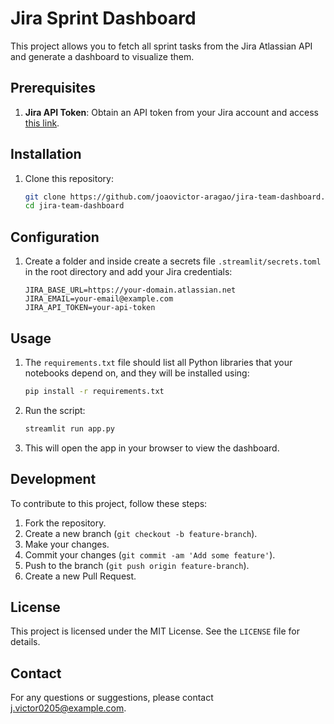 # Jira Sprint Dashboard

This project allows you to fetch all sprint tasks from the Jira Atlassian API and generate a dashboard to visualize them.

## Prerequisites

1. **Jira API Token**: Obtain an API token from your Jira account and access [this link](https://id.atlassian.com/manage-profile/security/api-tokens).

## Installation

1. Clone this repository:
    ```sh
    git clone https://github.com/joaovictor-aragao/jira-team-dashboard.git
    cd jira-team-dashboard
    ```

## Configuration

1. Create a folder and inside create a secrets file `.streamlit/secrets.toml` in the root directory and add your Jira credentials:
    ```plaintext
    JIRA_BASE_URL=https://your-domain.atlassian.net
    JIRA_EMAIL=your-email@example.com
    JIRA_API_TOKEN=your-api-token
    ```

## Usage

1. The `requirements.txt` file should list all Python libraries that your notebooks depend on, and they will be installed using:
    ```sh
    pip install -r requirements.txt
    ```

2. Run the script:
    ```sh
    streamlit run app.py
    ```

2. This will open the app in your browser to view the dashboard.

## Development

To contribute to this project, follow these steps:

1. Fork the repository.
2. Create a new branch (`git checkout -b feature-branch`).
3. Make your changes.
4. Commit your changes (`git commit -am 'Add some feature'`).
5. Push to the branch (`git push origin feature-branch`).
6. Create a new Pull Request.

## License

This project is licensed under the MIT License. See the `LICENSE` file for details.

## Contact

For any questions or suggestions, please contact [j.victor0205@example.com](mailto:j.victor0205@gmail.com).